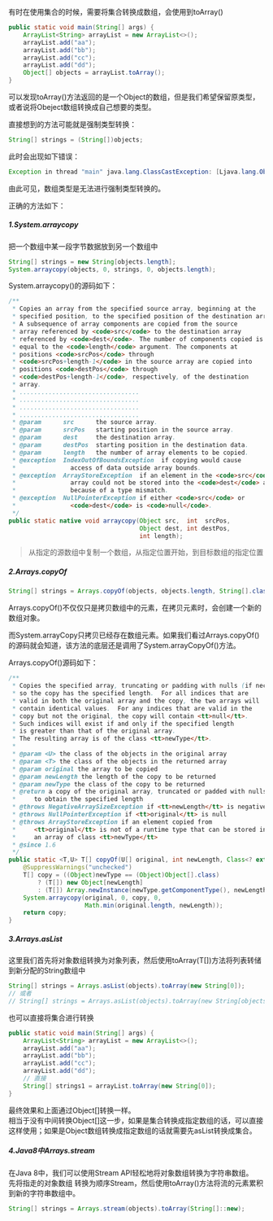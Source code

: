 有时在使用集合的时候，需要将集合转换成数组，会使用到toArray()
```java
public static void main(String[] args) {
    ArrayList<String> arrayList = new ArrayList<>();
    arrayList.add("aa");
    arrayList.add("bb");
    arrayList.add("cc");
    arrayList.add("dd");
    Object[] objects = arrayList.toArray();
}
```
可以发现toArray()方法返回的是一个Object的数组，但是我们希望保留原类型，或者说将Obeject数组转换成自己想要的类型。  

直接想到的方法可能就是强制类型转换：
```java
String[] strings = (String[])objects;
```
此时会出现如下错误：
```java
Exception in thread "main" java.lang.ClassCastException: [Ljava.lang.Object; cannot be cast to [Ljava.lang.String;
```
由此可见，数组类型是无法进行强制类型转换的。  

正确的方法如下：
##### 1.System.arraycopy
把一个数组中某一段字节数据放到另一个数组中
```java
String[] strings = new String[objects.length];
System.arraycopy(objects, 0, strings, 0, objects.length);
```
System.arraycopy()的源码如下：
```java
/**
 * Copies an array from the specified source array, beginning at the
 * specified position, to the specified position of the destination array.
 * A subsequence of array components are copied from the source
 * array referenced by <code>src</code> to the destination array
 * referenced by <code>dest</code>. The number of components copied is
 * equal to the <code>length</code> argument. The components at
 * positions <code>srcPos</code> through
 * <code>srcPos+length-1</code> in the source array are copied into
 * positions <code>destPos</code> through
 * <code>destPos+length-1</code>, respectively, of the destination
 * array.
 * .................................
 * .................................
 * .................................
 * .................................
 * @param      src      the source array.
 * @param      srcPos   starting position in the source array.
 * @param      dest     the destination array.
 * @param      destPos  starting position in the destination data.
 * @param      length   the number of array elements to be copied.
 * @exception  IndexOutOfBoundsException  if copying would cause
 *               access of data outside array bounds.
 * @exception  ArrayStoreException  if an element in the <code>src</code>
 *               array could not be stored into the <code>dest</code> array
 *               because of a type mismatch.
 * @exception  NullPointerException if either <code>src</code> or
 *               <code>dest</code> is <code>null</code>.
 */
public static native void arraycopy(Object src,  int  srcPos,
                                    Object dest, int destPos,
                                    int length);
```
>从指定的源数组中复制一个数组，从指定位置开始，到目标数组的指定位置

##### 2.Arrays.copyOf
```java
String[] strings = Arrays.copyOf(objects, objects.length, String[].class);
```
Arrays.copyOf()不仅仅只是拷贝数组中的元素，在拷贝元素时，会创建一个新的数组对象。

而System.arrayCopy只拷贝已经存在数组元素。如果我们看过Arrays.copyOf()的源码就会知道，该方法的底层还是调用了System.arrayCopyOf()方法。  

Arrays.copyOf()源码如下：
```java
/**
 * Copies the specified array, truncating or padding with nulls (if necessary)
 * so the copy has the specified length.  For all indices that are
 * valid in both the original array and the copy, the two arrays will
 * contain identical values.  For any indices that are valid in the
 * copy but not the original, the copy will contain <tt>null</tt>.
 * Such indices will exist if and only if the specified length
 * is greater than that of the original array.
 * The resulting array is of the class <tt>newType</tt>.
 *
 * @param <U> the class of the objects in the original array
 * @param <T> the class of the objects in the returned array
 * @param original the array to be copied
 * @param newLength the length of the copy to be returned
 * @param newType the class of the copy to be returned
 * @return a copy of the original array, truncated or padded with nulls
 *     to obtain the specified length
 * @throws NegativeArraySizeException if <tt>newLength</tt> is negative
 * @throws NullPointerException if <tt>original</tt> is null
 * @throws ArrayStoreException if an element copied from
 *     <tt>original</tt> is not of a runtime type that can be stored in
 *     an array of class <tt>newType</tt>
 * @since 1.6
 */
public static <T,U> T[] copyOf(U[] original, int newLength, Class<? extends T[]> newType) {
    @SuppressWarnings("unchecked")
    T[] copy = ((Object)newType == (Object)Object[].class)
        ? (T[]) new Object[newLength]
        : (T[]) Array.newInstance(newType.getComponentType(), newLength);
    System.arraycopy(original, 0, copy, 0,
                     Math.min(original.length, newLength));
    return copy;
}
```
##### 3.Arrays.asList
这里我们首先将对象数组转换为对象列表，然后使用toArray(T[])方法将列表转储到新分配的String数组中
```java
String[] strings = Arrays.asList(objects).toArray(new String[0]);
// 或者
// String[] strings = Arrays.asList(objects).toArray(new String[objects.length]);
```
也可以直接将集合进行转换
```java
public static void main(String[] args) {
    ArrayList<String> arrayList = new ArrayList<>();
    arrayList.add("aa");
    arrayList.add("bb");
    arrayList.add("cc");
    arrayList.add("dd");
    // 直接
    String[] strings1 = arrayList.toArray(new String[0]);
}
```
最终效果和上面通过Object[]转换一样。  
相当于没有中间转换Object[]这一步，如果是集合转换成指定数组的话，可以直接这样使用；如果是Object数组转换成指定数组的话就需要先asList转换成集合。

##### 4.Java8中Arrays.stream
在Java 8中，我们可以使用Stream API轻松地将对象数组转换为字符串数组。  
先将指走的对象数组 转换为顺序Stream，然后使用toArray()方法将流的元素累积到新的字符串数组中。
```java
String[] strings = Arrays.stream(objects).toArray(String[]::new);
```